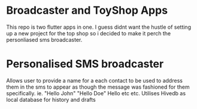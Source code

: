 # Broadcaster and ToyShop Apps
This repo is two flutter apps in one. I guess didnt want the hustle of setting up a new project for the top shop so i decided to make it perch the personliased sms broadcaster.

Personalised SMS broadcaster 
===========================
Allows user to provide a name for a each contact to be used to address them in the sms to appear as though the message was fashioned for them specifically.
ie. "Hello John" "Hello Doe" Hello etc etc. 
Utilises Hivedb as local database for history and drafts


